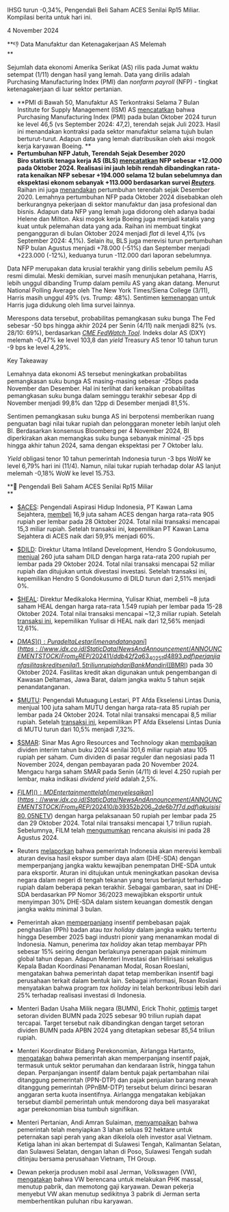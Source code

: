IHSG turun -0,34%, Pengendali Beli Saham ACES Senilai Rp15 Miliar. Kompilasi berita untuk hari ini.

4 November 2024

**👎 Data Manufaktur dan Ketenagakerjaan AS Melemah  
**

Sejumlah data ekonomi Amerika Serikat (AS) rilis pada Jumat waktu setempat (1/11) dengan hasil yang lemah. Data yang dirilis adalah Purchasing Manufacturing Index (PMI) dan _nonfarm payroll_ (NFP) \- tingkat ketenagakerjaan di luar sektor pertanian.

- \*\*PMI di Bawah 50, Manufaktur AS Terkontraksi Selama 7 Bulan  
  Institute for Supply Management (ISM) AS [mencatatkan](https://www.reuters.com/markets/us/us-manufacturing-drops-15-month-low-october-2024-11-01/) bahwa Purchasing Manufacturing Index (PMI) pada bulan Oktober 2024 turun ke level 46,5 (vs September 2024: 47,2), terendah sejak Juli 2023. Hasil ini menandakan kontraksi pada sektor manufaktur selama tujuh bulan berturut-turut. Adapun data yang lemah diatribusikan oleh aksi mogok kerja karyawan Boeing. \*\*
- **Pertumbuhan NFP Jatuh, Terendah Sejak Desember 2020  
  Biro statistik tenaga kerja AS (BLS) [mencatatkan](https://www.bls.gov/news.release/empsit.nr0.htm) NFP sebesar +12.000 pada Oktober 2024. Realisasi ini jauh lebih rendah dibandingkan rata-rata kenaikan NFP sebesar +194.000 selama 12 bulan sebelumnya dan ekspektasi ekonom sebanyak +113.000 berdasarkan survei _[Reuters](https://www.reuters.com/markets/us/weak-us-oct-payrolls-growth-skewed-by-storms-strikes-2024-11-01/)_**_._ Raihan ini juga [menandakan](https://www.reuters.com/markets/us/us-job-growth-slows-sharply-october-unemployment-rate-unchanged-41-2024-11-01/) pertumbuhan terendah sejak Desember 2020. Lemahnya pertumbuhan NFP pada Oktober 2024 disebabkan oleh berkurangnya pekerjaan di sektor manufaktur dan jasa profesional dan bisnis. Adapun data NFP yang lemah juga didorong oleh adanya badai Helene dan Milton. Aksi mogok kerja Boeing juga menjadi katalis yang kuat untuk pelemahan data yang ada. Raihan ini membuat tingkat pengangguran di bulan Oktober 2024 menjadi _flat_ di level 4,1% (vs September 2024: 4,1%). Selain itu, BLS juga merevisi turun pertumbuhan NFP bulan Agustus menjadi +78.000 (-51%) dan September menjadi +223.000 (-12%), keduanya turun -112.000 dari laporan sebelumnya.

Data NFP merupakan data krusial terakhir yang dirilis sebelum pemilu AS resmi dimulai. Meski demikian, survei masih menunjukan petahana, Harris, lebih unggul dibanding Trump dalam pemilu AS yang akan datang. Menurut National Polling Average oleh The New York Times/Siena College (3/11), Harris masih unggul 49% (vs. Trump: 48%). Sentimen [kemenangan](https://www.forbes.com/sites/saradorn/2024/11/03/trump-vs-harris-2024-polls-trump-up-in-3-new-surveys-harris-leads-in-2-others/) untuk Harris juga didukung oleh lima survei lainnya.

Merespons data tersebut, probabilitas pemangkasan suku bunga The Fed sebesar -50 bps hingga akhir 2024 per Senin (4/11) naik menjadi 82% (vs. 28/10: 69%), berdasarkan _[CME FedWatch Tool](https://www.cmegroup.com/markets/interest-rates/cme-fedwatch-tool.html)_. Indeks dolar AS (DXY) melemah -0,47% ke level 103,8 dan _yield_ Treasury AS tenor 10 tahun turun -9 bps ke level 4,29%.

Key Takeaway

Lemahnya data ekonomi AS tersebut meningkatkan probabilitas pemangkasan suku bunga AS masing-masing sebesar \-25bps pada November dan Desember. Hal ini terlihat dari kenaikan probabilitas pemangkasan suku bunga dalam seminggu terakhir sebesar 4pp di November menjadi 99,8% dan 12pp di Desember menjadi 81,5%.

Sentimen pemangkasan suku bunga AS ini berpotensi memberikan ruang penguatan bagi nilai tukar rupiah dan pelonggaran moneter lebih lanjut oleh BI. Berdasarkan konsensus Bloomberg per 4 November 2024, BI diperkirakan akan memangkas suku bunga sebanyak minimal -25 bps hingga akhir tahun 2024, sama dengan ekspektasi per 7 Oktober lalu.

_Yield_ obligasi tenor 10 tahun pemerintah Indonesia turun -3 bps WoW ke level 6,79% hari ini (11/4). Namun, nilai tukar rupiah terhadap dolar AS lanjut melemah -0,18% WoW ke level 15.753.

**🛒 Pengendali Beli Saham ACES Senilai Rp15 Miliar  
**

- [$ACES](): Pengendali Aspirasi Hidup Indonesia, PT Kawan Lama Sejahtera, [membeli](https://www.idx.co.id/StaticData/NewsAndAnnouncement/ANNOUNCEMENTSTOCK/From_EREP/202410/3eb737cfb2_d141254882.pdf) 16,9 juta saham ACES dengan harga rata-rata 905 rupiah per lembar pada 28 Oktober 2024. Total nilai transaksi mencapai 15,3 miliar rupiah. Setelah transaksi ini, kepemilikan PT Kawan Lama Sejahtera di ACES naik dari 59,9% menjadi 60%.
- [$DILD](): Direktur Utama Intiland Development, Hendro S Gondokusumo, [menjual](https://www.idx.co.id/StaticData/NewsAndAnnouncement/ANNOUNCEMENTSTOCK/From_EREP/202411/ae9d1ce4b4_24e34686ba.pdf) 260 juta saham DILD dengan harga rata-rata 200 rupiah per lembar pada 29 Oktober 2024. Total nilai transaksi mencapai 52 miliar rupiah dan ditujukan untuk divestasi investasi. Setelah transaksi ini, kepemilikan Hendro S Gondokusumo di DILD turun dari 2,51% menjadi 0%.
- [$HEAL](): Direktur Medikaloka Hermina, Yulisar Khiat, membeli ~8 juta saham HEAL dengan harga rata-rata 1.549 rupiah per lembar pada 15-28 Oktober 2024. Total nilai transaksi mencapai ~12,3 miliar rupiah. Setelah [transaksi ini](https://www.idx.co.id/StaticData/NewsAndAnnouncement/ANNOUNCEMENTSTOCK/From_EREP/202411/8bc7acc7fb_de31bf8e8a.pdf), kepemilikan Yulisar di HEAL naik dari 12,56% menjadi 12,61%.
- [$DMAS](): Puradelta Lestari [menandatangani](https://www.idx.co.id/StaticData/NewsAndAnnouncement/ANNOUNCEMENTSTOCK/From_EREP/202411/ddb42f2a63_40251d4893.pdf) perjanjian fasilitas kredit senilai 1,5 triliun rupiah dari Bank Mandiri ([$BMRI]()) pada 30 Oktober 2024. Fasilitas kredit akan digunakan untuk pengembangan di Kawasan Deltamas, Jawa Barat, dalam jangka waktu 5 tahun sejak penandatanganan.
- [$MUTU](): Pengendali Mutuagung Lestari, PT Afda Ekselensi Lintas Dunia, menjual 100 juta saham MUTU dengan harga rata-rata 85 rupiah per lembar pada 24 Oktober 2024. Total nilai transaksi mencapai 8,5 miliar rupiah. Setelah [transaksi ini](https://www.idx.co.id/StaticData/NewsAndAnnouncement/ANNOUNCEMENTSTOCK/From_EREP/202411/b893c388f2_432d07097e.pdf), kepemilikan PT Afda Ekselensi Lintas Dunia di MUTU turun dari 10,5% menjadi 7,32%.
- [$SMAR](): Sinar Mas Agro Resources and Technology akan [membagikan](https://www.idx.co.id/StaticData/NewsAndAnnouncement/ANNOUNCEMENTSTOCK/From_EREP/202411/be84b66934_16acb91239.pdf) dividen interim tahun buku 2024 senilai 301,6 miliar rupiah atau 105 rupiah per saham. Cum dividen di pasar reguler dan negosiasi pada 11 November 2024, dengan pembayaran pada 20 November 2024. Mengacu harga saham SMAR pada Senin (4/11) di level 4.250 rupiah per lembar, maka indikasi _dividend yield_ adalah 2,5%.
- [$FILM](): MD Entertainment telah [menyelesaikan](https://www.idx.co.id/StaticData/NewsAndAnnouncement/ANNOUNCEMENTSTOCK/From_EREP/202410/b39352b206_a2de6b7f7d.pdf) akuisisi 80,05% saham Net Visi Media ([$NETV]()) dengan harga pelaksanaan 50 rupiah per lembar pada 25 dan 29 Oktober 2024. Total nilai transaksi mencapai 1,7 triliun rupiah. Sebelumnya, FILM telah [mengumumkan](https://snips.stockbit.com/snips-terbaru/-film-berencana-jadi-pengendali-baru-netv) rencana akuisisi ini pada 28 Agustus 2024.

- Reuters [melaporkan](https://www.reuters.com/world/asia-pacific/indonesia-plans-increase-minimum-period-exporters-retain-earnings-2024-11-03/) bahwa pemerintah Indonesia akan merevisi kembali aturan devisa hasil ekspor sumber daya alam (DHE-SDA) dengan memperpanjang jangka waktu kewajiban penempatan DHE-SDA untuk para eksportir. Aturan ini ditujukan untuk meningkatkan pasokan devisa negara dalam negeri di tengah tekanan yang terus berlanjut terhadap rupiah dalam beberapa pekan terakhir. Sebagai gambaran, saat ini DHE-SDA berdasarkan PP Nomor 36/2023 mewajibkan eksportir untuk menyimpan 30% DHE-SDA dalam sistem keuangan domestik dengan jangka waktu minimal 3 bulan.
- Pemerintah akan [memperpanjang](https://epaper.investor.id/files/2024/11/04/f3751382f8681c03c1203c1aac0f52f9.html) insentif pembebasan pajak penghasilan (PPh) badan atau _tax holiday_ dalam jangka waktu tertentu hingga Desember 2025 bagi industri pionir yang menanamkan modal di Indonesia. Namun, penerima _tax holiday_ akan tetap membayar PPh sebesar 15% seiring dengan berlakunya penerapan pajak minimum global tahun depan. Adapun Menteri Investasi dan Hilirisasi sekaligus Kepala Badan Koordinasi Penanaman Modal, Rosan Roeslani, mengatakan bahwa pemerintah dapat tetap memberikan insentif bagi perusahaan terkait dalam bentuk lain. Sebagai informasi, Rosan Roslani menyatakan bahwa program _tax holiday_ ini telah berkontribusi lebih dari 25% terhadap realisasi investasi di Indonesia.
- Menteri Badan Usaha Milik negara (BUMN), Erick Thohir, [optimis](https://epaper.bisnis.com/epaper/detail/page/146467/) target setoran dividen BUMN pada 2025 sebesar 90 triliun rupiah dapat tercapai. Target tersebut naik dibandingkan dengan target setoran dividen BUMN pada APBN 2024 yang ditetapkan sebesar 85,54 triliun rupiah.
- Menteri Koordinator Bidang Perekonomian, Airlangga Hartanto, [mengatakan](https://epaper.bisnis.com/epaper/detail/page/146469/) bahwa pemerintah akan memperpanjang insentif pajak, termasuk untuk sektor perumahan dan kendaraan listrik, hingga tahun depan. Perpanjangan insentif dalam bentuk pajak pertambahan nilai ditanggung pemerintah (PPN-DTP) dan pajak penjualan barang mewah ditanggung pemerintah (PPnBM-DTP) tersebut belum dirinci besaran anggaran serta kuota insentifnya. Airlangga mengatakan kebijakan tersebut diambil pemerintah untuk mendorong daya beli masyarakat agar perekonomian bisa tumbuh signifikan.
- Menteri Pertanian, Andi Amran Sulaiman, [menyampaikan](https://katadata.co.id/berita/nasional/6726d7d7a16b1/pemerintah-siapkan-tiga-lahan-peternakan-sapi-perah-untuk-investor-vietnam) bahwa pemerintah telah menyiapkan 3 lahan seluas 92 hektare untuk peternakan sapi perah yang akan dikelola oleh investor asal Vietnam. Ketiga lahan ini akan bertempat di Sulawesi Tengah, Kalimantan Selatan, dan Sulawesi Selatan, dengan lahan di Poso, Sulawesi Tengah sudah ditinjau bersama perusahaan Vietnam, TH Group.
- Dewan pekerja produsen mobil asal Jerman, Volkswagen (VW), [mengatakan](https://www.cnnindonesia.com/ekonomi/20241104072956-92-1162635/volkswagen-berencana-phk-massal-dan-potong-gaji-karyawan) bahwa VW berencana untuk melakukan PHK massal, menutup pabrik, dan memotong gaji karyawan. Dewan pekerja menyebut VW akan menutup sedikitnya 3 pabrik di Jerman serta memberhentikan puluhan ribu karyawan.
